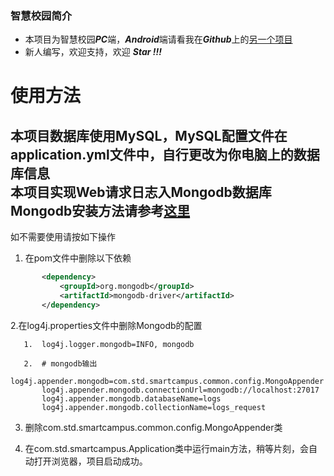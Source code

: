 ### 智慧校园简介

- 本项目为智慧校园***PC***端，***Android***端请看我在***Github***上的[另一个项目](https://github.com/stdlzp/android_SmartCampus)
- 新人编写，欢迎支持，欢迎 ***Star !!!***
# 使用方法

 本项目数据库使用MySQL，MySQL配置文件在application.yml文件中，自行更改为你电脑上的数据库信息    
 本项目实现Web请求日志入Mongodb数据库  
 Mongodb安装方法请参考[这里](http://jingyan.baidu.com/article/d5c4b52bef7268da560dc5f8.html)
   -----
 如不需要使用请按如下操作
 1. 在pom文件中删除以下依赖  
 ````xml
        <dependency>
            <groupId>org.mongodb</groupId>
            <artifactId>mongodb-driver</artifactId>
        </dependency>
 ````
 2.在log4j.properties文件中删除Mongodb的配置
 ```properties
    1.  log4j.logger.mongodb=INFO, mongodb 

    2.  # mongodb输出
        log4j.appender.mongodb=com.std.smartcampus.common.config.MongoAppender
        log4j.appender.mongodb.connectionUrl=mongodb://localhost:27017
        log4j.appender.mongodb.databaseName=logs
        log4j.appender.mongodb.collectionName=logs_request
```
 3. 删除com.std.smartcampus.common.config.MongoAppender类  

 4. 在com.std.smartcampus.Application类中运行main方法，稍等片刻，会自动打开浏览器，项目启动成功。